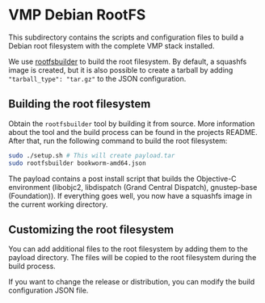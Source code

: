 # VMP Debian RootFS

This subdirectory contains the scripts and configuration files to build a Debian
root filesystem with the complete VMP stack installed.

We use [rootfsbuilder](https://github.com/hmelder/rootfsbuilder) to build the
root filesystem. By default, a squashfs image is created, but it is also possible
to create a tarball by adding `"tarball_type": "tar.gz"` to the JSON configuration.

## Building the root filesystem

Obtain the `rootfsbuilder` tool by building it from source. More
information about the tool and the build process can be found in the
projects README.
After that, run the following command to build the root filesystem:

```bash
sudo ./setup.sh # This will create payload.tar
sudo rootfsbuilder bookworm-amd64.json
```

The payload contains a post install script that builds the Objective-C environment (libobjc2, libdispatch (Grand Central Dispatch), gnustep-base (Foundation)). If everything goes well, you now have a squashfs image in
the current working directory.

## Customizing the root filesystem

You can add additional files to the root filesystem by adding them to the
payload directory. The files will be copied to the root filesystem during the
build process.

If you want to change the release or distribution, you can modify the
build configuration JSON file.

